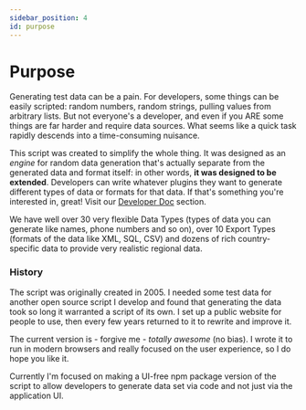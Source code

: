 ```yaml
---
sidebar_position: 4
id: purpose
---
```


# Purpose

Generating test data can be a pain. For developers, some things can be easily scripted: random numbers, 
random strings, pulling values from arbitrary lists. But not everyone's a developer, and even if you ARE some things are
far harder and require data sources. What seems like a quick task rapidly descends into a time-consuming nuisance.  

This script was created to simplify the whole thing. It was designed as an _engine_ for random 
data generation that's actually separate from the generated data and format itself: in other words, **it was designed
to be
extended**. Developers can write whatever plugins they want to generate different types of data or formats for that data. 
If that's something you're interested in, great! Visit our [Developer Doc](../../developerdoc/intro) section.  

We have well over 30 very flexible Data Types (types of data you can generate like names, phone numbers and so on),
over 10 Export Types (formats of the data like XML, SQL, CSV) and dozens of rich country-specific data to provide 
very realistic regional data. 
  

### History

The script was originally created in 2005. I needed some test data for another open source script I develop 
and found that generating the data took so long it warranted a script of its own. I set up a public website 
for people to use, then every few years returned to it to rewrite and improve it. 

The current version is - forgive me - _totally awesome_ (no bias). I wrote it to run in modern browsers and really focused
on the user experience, so I do hope you like it.   

Currently I'm focused on making a UI-free npm package version of the script to allow developers to generate data set 
via code and not just via the application UI.  
